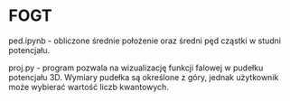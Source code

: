 # FOGT
ped.ipynb - obliczone średnie położenie oraz średni pęd cząstki w studni potencjału.

proj.py - program pozwala na wizualizację funkcji falowej w pudełku potencjału 3D. Wymiary pudełka są określone z góry, jednak użytkownik może wybierać wartość liczb kwantowych.
